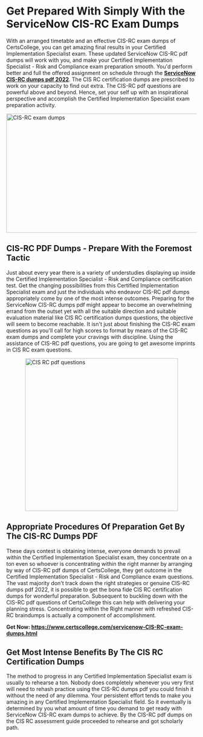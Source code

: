 <h1><strong>Get Prepared With Simply With the ServiceNow CIS-RC Exam Dumps&nbsp;</strong></h1>
<p><span style="font-weight: 400;">With an arranged timetable and an effective  CIS-RC exam dumps of CertsCollege, you can get amazing final results in your Certified Implementation Specialist exam. These updated ServiceNow CIS-RC pdf dumps will work with you, and make your Certified Implementation Specialist - Risk and Compliance exam preparation smooth. You'd perform better and full the offered assignment on schedule through the <strong><a href="https://www.certscollege.com/servicenow-CIS-RC-exam-dumps.html">ServiceNow CIS-RC dumps pdf 2022</a></strong>. The CIS RC certification dumps are prescribed to work on your capacity to find out extra. The  CIS-RC pdf questions are powerful above and beyond. Hence, set your self up with an inspirational perspective and accomplish the Certified Implementation Specialist exam preparation activity.&nbsp;</span></p>
<p><span style="font-weight: 400;"><img style="display: block; margin-left: auto; margin-right: auto;" src="https://i.ibb.co/CPDK3ps/Yellow-and-Blue-Initiative-Blog-Banner.png" alt="CIS-RC exam dumps" width="559" height="315" /></span></p>
<h2><strong>CIS-RC PDF Dumps - Prepare With the Foremost Tactic</strong></h2>
<p><span style="font-weight: 400;">Just about every year there is a variety of understudies displaying up inside the Certified Implementation Specialist - Risk and Compliance certification test. Get the changing possibilities from this Certified Implementation Specialist exam and just the individuals who endeavor CIS-RC pdf dumps appropriately come by one of the most intense outcomes. Preparing for the ServiceNow CIS-RC dumps pdf might appear to become an overwhelming errand from the outset yet with all the suitable direction and suitable evaluation material like CIS RC certification dumps questions, the objective will seem to become reachable. It isn't just about finishing the CIS-RC exam questions as you'll call for high scores to format by means of the CIS-RC exam dumps and complete your cravings with discipline. Using the assistance of CIS-RC pdf questions, you are going to get awesome imprints in CIS RC exam questions.</span></p>
<p><span style="font-weight: 400;"><a href="https://tinyurl.com/y4oyabw6"><img style="display: block; margin-left: auto; margin-right: auto;" src="https://i.ibb.co/9tMrhdY/Teacher-Appreciation-Invitation.png" alt="CIS RC pdf questions " width="404" height="404" /></a></span></p>
<h2><strong>Appropriate Procedures Of Preparation Get By The CIS-RC Dumps PDF</strong></h2>
<p><span style="font-weight: 400;">These days contest is obtaining intense, everyone demands to prevail within the Certified Implementation Specialist exam, they concentrate on a ton even so whoever is concentrating within the right manner by arranging by way of CIS-RC pdf dumps of CertsCollege, they get outcome in the Certified Implementation Specialist - Risk and Compliance exam questions. The vast majority don't track down the right strategies or genuine CIS-RC dumps pdf 2022, it is possible to get the bona fide CIS RC certification dumps for wonderful preparation. Subsequent to buckling down with the  CIS-RC pdf questions of CertsCollege this can help with delivering your planning stress. Concentrating within the Right manner with refreshed CIS-RC braindumps is actually a component of accomplishment.</span></p>
<p><span style="font-weight: 400;"><strong>Get Now: <a href="https://www.certscollege.com/servicenow-CIS-RC-exam-dumps.html">https://www.certscollege.com/servicenow-CIS-RC-exam-dumps.html</a></strong></span></p>
<h2><strong>Get Most Intense Benefits By The CIS RC Certification Dumps</strong></h2>
<p><span style="font-weight: 400;">The method to progress in any Certified Implementation Specialist exam is usually to rehearse a ton. Nobody does completely whenever you very first will need to rehash practice using the CIS-RC dumps pdf you could finish it without the need of any dilemma. Your persistent effort tends to make you amazing in any Certified Implementation Specialist field. So it eventually is determined by you what amount of time you demand to get ready with ServiceNow CIS-RC exam dumps to achieve. By the CIS-RC pdf dumps on the CIS RC assessment guide proceeded to rehearse and got scholarly path.</span></p>
